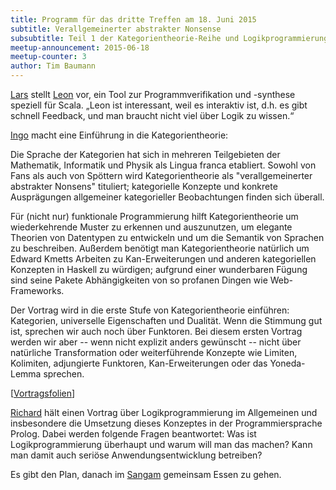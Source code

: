 ```yaml
---
title: Programm für das dritte Treffen am 18. Juni 2015
subtitle: Verallgemeinerter abstrakter Nonsense
subsubtitle: Teil 1 der Kategorientheorie-Reihe und Logikprogrammierung
meetup-announcement: 2015-06-18
meetup-counter: 3
author: Tim Baumann
---
```


[Lars](https://larsrh.github.io/) stellt [Leon](https://github.com/epfl-lara/leon) vor, ein Tool zur Programmverifikation und -synthese speziell für Scala. „Leon ist interessant, weil es interaktiv ist, d.h. es gibt schnell Feedback, und man braucht nicht viel über Logik zu wissen.“

[Ingo](http://github.com/iblech/) macht eine Einführung in die Kategorientheorie:

<div class="abstract">
  Die Sprache der Kategorien hat sich in mehreren Teilgebieten der
  Mathematik, Informatik und Physik als Lingua franca etabliert.
  Sowohl von Fans als auch von Spöttern wird Kategorientheorie als
  "verallgemeinerter abstrakter Nonsens" tituliert; kategorielle
  Konzepte und konkrete Ausprägungen allgemeiner kategorieller
  Beobachtungen finden sich überall.
  
  Für (nicht nur) funktionale Programmierung hilft Kategorientheorie
  um wiederkehrende Muster zu erkennen und auszunutzen, um elegante
  Theorien von Datentypen zu entwickeln und um die Semantik von
  Sprachen zu beschreiben. Außerdem benötigt man Kategorientheorie
  natürlich um Edward Kmetts Arbeiten zu Kan-Erweiterungen und anderen
  kategoriellen Konzepten in Haskell zu würdigen; aufgrund einer
  wunderbaren Fügung sind seine Pakete Abhängigkeiten von so profanen Dingen
  wie Web-Frameworks.
  
  Der Vortrag wird in die erste Stufe von Kategorientheorie
  einführen: Kategorien, universelle Eigenschaften und Dualität. Wenn
  die Stimmung gut ist, sprechen wir auch noch über Funktoren. Bei
  diesem ersten Vortrag werden wir aber -- wenn nicht explizit anders
  gewünscht -- nicht über natürliche Transformation oder
  weiterführende Konzepte wie Limiten, Kolimiten, adjungierte
  Funktoren, Kan-Erweiterungen oder das Yoneda-Lemma sprechen.
</div>

<p class="materials">
[<a href="http://pizzaseminar.speicherleck.de/was-sollen-kategorien/was-sollen-kategorien-curry-club.pdf">Vortragsfolien</a>]
</p>

[Richard](http://weltraumpflege.org/) hält einen Vortrag über Logikprogrammierung im Allgemeinen und insbesondere die Umsetzung dieses Konzeptes in der Programmiersprache Prolog. Dabei werden folgende Fragen beantwortet: Was ist Logikprogrammierung überhaupt und warum will man das machen? Kann man damit auch seriöse Anwendungsentwicklung betreiben?

Es gibt den Plan, danach im [Sangam](http://www.sangam-augsburg.de/) gemeinsam Essen zu gehen.
